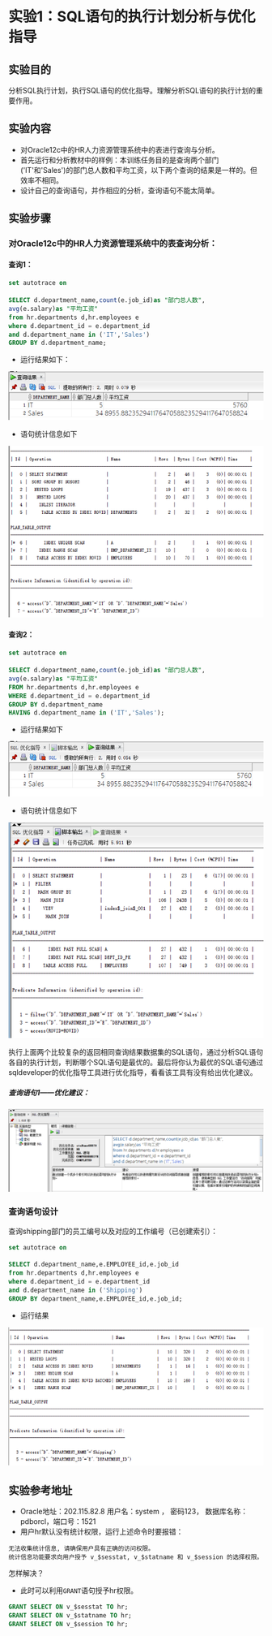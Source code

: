 # 实验1：SQL语句的执行计划分析与优化指导

## 实验目的

分析SQL执行计划，执行SQL语句的优化指导。理解分析SQL语句的执行计划的重要作用。

## 实验内容

- 对Oracle12c中的HR人力资源管理系统中的表进行查询与分析。
- 首先运行和分析教材中的样例：本训练任务目的是查询两个部门('IT'和'Sales')的部门总人数和平均工资，以下两个查询的结果是一样的。但效率不相同。
- 设计自己的查询语句，并作相应的分析，查询语句不能太简单。

## 实验步骤

### 对Oracle12c中的HR人力资源管理系统中的表查询分析：

#### 查询1：

```sql
set autotrace on

SELECT d.department_name,count(e.job_id)as "部门总人数",
avg(e.salary)as "平均工资"
from hr.departments d,hr.employees e
where d.department_id = e.department_id
and d.department_name in ('IT','Sales')
GROUP BY d.department_name;
```

- 运行结果如下：

![test1_first](https://raw.githubusercontent.com/RGWT/All-picture/master/20210316204635.png)


- 语句统计信息如下

![test1_1_output](https://raw.githubusercontent.com/RGWT/All-picture/master/20210316204040.png)



#### 查询2：

```sql
set autotrace on

SELECT d.department_name,count(e.job_id)as "部门总人数",
avg(e.salary)as "平均工资"
FROM hr.departments d,hr.employees e
WHERE d.department_id = e.department_id
GROUP BY d.department_name
HAVING d.department_name in ('IT','Sales');
```

- 运行结果如下

![test1_second](https://raw.githubusercontent.com/RGWT/All-picture/master/20210316204053.png)

- 语句统计信息如下

![test1_2_output](https://raw.githubusercontent.com/RGWT/All-picture/master/20210316204214.png)



​		执行上面两个比较复杂的返回相同查询结果数据集的SQL语句，通过分析SQL语句各自的执行计划，判断哪个SQL语句是最优的。最后将你认为最优的SQL语句通过sqldeveloper的优化指导工具进行优化指导，看看该工具有没有给出优化建议。



##### 查询语句1——优化建议：

![test1_1_optimization](https://raw.githubusercontent.com/RGWT/All-picture/master/20210316204815.png)



### 查询语句设计

查询shipping部门的员工编号以及对应的工作编号（已创建索引）：

```sql
set autotrace on

SELECT d.department_name,e.EMPLOYEE_id,e.job_id
from hr.departments d,hr.employees e
where d.department_id = e.department_id
and d.department_name in ('Shipping')
GROUP BY department_name,e.EMPLOYEE_id,e.job_id;
```

- 运行结果

![test1_1_me_output](https://raw.githubusercontent.com/RGWT/All-picture/master/20210316204257.png)



## 实验参考地址

- Oracle地址：202.115.82.8 用户名：system ， 密码123， 数据库名称：pdborcl，端口号：1521
- 用户hr默认没有统计权限，运行上述命令时要报错：

```
无法收集统计信息, 请确保用户具有正确的访问权限。
统计信息功能要求向用户授予 v_$sesstat, v_$statname 和 v_$session 的选择权限。
```

怎样解决？



- 此时可以利用`GRANT`语句授予hr权限。


```SQL
GRANT SELECT ON v_$sesstat TO hr;
GRANT SELECT ON v_$statname TO hr;
GRANT SELECT ON v_$session TO hr;
```

